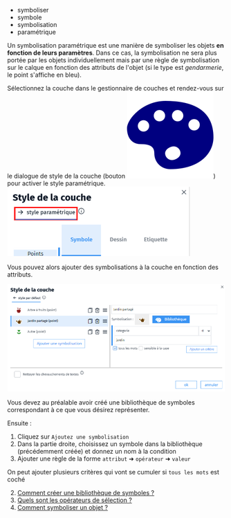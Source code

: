 - symboliser
- symbole
- symbolisation
- paramétrique

Un symbolisation paramétrique est une manière de symboliser les objets **en fonction de leurs paramètres**.
Dans ce cas, la symbolisation ne sera plus portée par les objets individuellement mais par une règle de symbolisation sur le calque en fonction des attributs de l'objet (si le type est *gendarmerie*, le point s'affiche en bleu).

Sélectionnez la couche dans le gestionnaire de couches et rendez-vous sur le dialogue de style de la couche (bouton <img class="icon" src="https://raw.githubusercontent.com/Viglino/font-gis/main/svg/edit/uEAAF-color.svg" />) pour activer le style paramétrique.
![](../../docs/img/style-param.png)

Vous pouvez alors ajouter des symbolisations à la couche en fonction des attributs.

![](../../docs/img/style-layer-param.png)

Vous devez au préalable avoir créé une bibliothèque de symboles correspondant à ce que vous désirez représenter.

Ensuite :
1. Cliquez sur `Ajoutez une symbolisation` 
2. Dans la partie droite, choisissez un symbole dans la bibliothèque (précédemment créée) et donnez un nom à la condition
3. Ajouter une règle de la forme `attribut` ➜ `opérateur` ➜ `valeur`

On peut ajouter plusieurs critères qui vont se cumuler si `tous les mots` est coché 


2. [Comment créer une bibliothèque de symboles ?](./Comment_créer_une_bibliothèque_de_symboles.md)
1. [Quels sont les opérateurs de sélection ?](../selection/opérateurs.md)
1. [Comment symboliser un objet ?](./Comment_symboliser_un_objet.md)